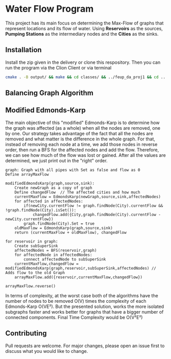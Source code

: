 # Water Flow Program

This project has its main focus on determining the Max-Flow of graphs that represent locations and its flow of water. Using **Reservoirs** as the sources, **Pumping Stations** as the intermediary nodes and the **Cities** as the sinks. 

## Installation

Install the zip given in the delivery or clone this respository. Then you can run the program via the Clion Client or via terminal

```bash
cmake . -B output/ && make && cd classes/ && ../feup_da_proj1 && cd ..
```

## Balancing Graph Algorithm

## Modified Edmonds-Karp

The main objective of this "modified" Edmonds-Karp is to determine how the graph was affected (as a whole) when all the nodes are removed, one by one. Our strategy takes advantage of the fact that all the nodes are removed and what matter is the difference in the whole graph. For that, instead of removing each node at a time, we add those nodes in reverse order, then run a BFS for the affected nodes and add the flow. Therefore, we can see how much of the flow was lost or gained. After all the values are determined, we just print out in the "right" order.

```
graph: Graph with all pipes with Set as false and flow as 0
Define arrayMaxFlow

modifiedEdmondsKarp(graph,source,sink):
    Create newGraph as a copy of graph
    Define changedFlow  // The affected cities and how much
    currentMaxFlow = EdmondsKarp(newGraph,source,sink,affectedNodes)
    for affected in affectedNodes:
        if(newCity.currentFlow != graph.findNode(City).currentFlow && !graph.findNode(City).isSet()):
            changedFlow.add({City,graph.findNode(City).currentFlow - newCity.currentFlow})
        graph.findNode(City).Set = true
    oldMaxFlow = EdmondsKarp(graph,source,sink)
    return (currentMaxFlow + oldMaxFlow), changedFlow

for reservoir in graph:
    Create subSuperSink
    affectedNodes = BFS(reservoir,graph)
    for affectedNode in affectedNodes:
        connect affectedNode to subSuperSink
    currentMaxFlow,changedFlow = modifiedEdmondsKarp(graph,reservoir,subSuperSink,affectedNodes) // Adds flow to the old Graph
    arrayMaxFlow.add({reservoir,currentMaxFlow,changedFlow})

arrayMaxFlow.reverse()
```

In terms of complexity, at the worst case both of the algorithms have the number of nodes to be removed O(V) times the complexity of each Edmonds-Karp O(VE²). But the presented solution, works the more isolated subgraphs faster and works better for  graphs that have a bigger number of connected components. Final Time Complexity would 
be O(V²E²)

## Contributing

Pull requests are welcome. For major changes, please open an issue first
to discuss what you would like to change.
